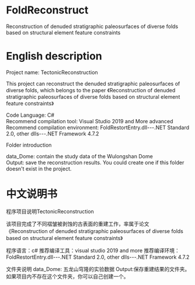 # FoldReconstruct
Reconstruction of denuded stratigraphic paleosurfaces of diverse folds based on structural element feature constraints

# English description
Project name: TectonicReconstruction

This project can reconstruct the denuded stratigraphic paleosurfaces of diverse folds, which belongs to the paper 《Reconstruction of denuded stratigraphic paleosurfaces of diverse folds based on
structural element feature constraints》

Code Language: C#  
Recommend compilation tool: Visual Studio 2019 and More advanced  
Recommend compilation environment: FoldRestortEntry.dll---.NET Standard 2.0, other dlls---.NET Framework 4.7.2  

Folder introduction

data_Dome: contain the study data of the Wulongshan Dome  
Output: save the reconstruction results. You could create one if this folder doesn't exist in the project.  

# 中文说明书

程序项目说明TectonicReconstruction

该项目完成了不同褶皱被剥蚀的古表面的重建工作，率属于论文《Reconstruction of denuded stratigraphic paleosurfaces of diverse folds based on
structural element feature constraints》

程序语言：c#
推荐编译工具：visual studio 2019 and more
推荐编译环境：FoldRestortEntry.dll---.NET Standard 2.0, other dlls---.NET Framework 4.7.2

文件夹说明
data_Dome: 五龙山穹隆的实验数据
Output:保存重建结果的文件夹。如果项目内不存在这个文件夹，你可以自己创建一个。
